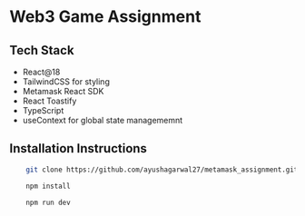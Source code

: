# Web3 Game Assignment

## Tech Stack 

- React@18
- TailwindCSS for styling
- Metamask React SDK 
- React Toastify
- TypeScript
- useContext for global state managememnt

## Installation Instructions

```bash
    git clone https://github.com/ayushagarwal27/metamask_assignment.git
```

```bash
    npm install
```

```bash
    npm run dev
```


